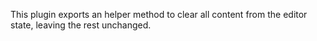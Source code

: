 This plugin exports an helper method to clear all content from the
editor state, leaving the rest unchanged.
